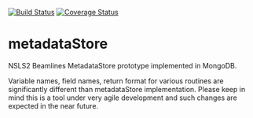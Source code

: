 [![Build Status](https://travis-ci.org/NSLS-II/metadataStore.svg)](https://travis-ci.org/NSLS-II/metadataStore)
[![Coverage Status](https://coveralls.io/repos/NSLS-II/metadataStore/badge.svg)](https://coveralls.io/r/NSLS-II/metadataStore)
# metadataStore
NSLS2 Beamlines MetadataStore prototype implemented in MongoDB.

Variable names, field names, return format for various routines are significantly different than metadataStore implementation. Please keep in mind this is a tool under very agile development and such changes are expected in the near future.
